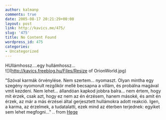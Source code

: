 ```yaml
---
author: kalmanp
comments: true
date: 2005-08-17 20:21:29+00:00
layout: post
link: http://kavics.me/475/
slug: '475'
title: No Content Found
wordpress_id: 475
categories:
- Uncategorized
---
```


HUllámhossz....egy hullámhossz...  
![](http://kavics.freeblog.hu/Files/Resize of OrionWorld.jpg)




"Szóval karmák örvénylése. Nem szertem... nyomaszt. Olyan mintha egy szegény nyomorult rezgőkör mellé becsapna a villám, és probálna magával vmit kezdeni. Nem lehet... állandóan kapkod jobbra balra... nem értem, hogy mit érzek, csak azt, hogy ez nem az én érzésem, hanem másoké, és amit én érzek, az már a más érzései által gerjesztett hullámokra adott reakció. Igen, a karma, az érzelmek, a tudatalatti, ezek mind az éterben terjednek: egyiket sem lehet megfogni..." .. from [Hege](http://hege.freeblog.hu/)
